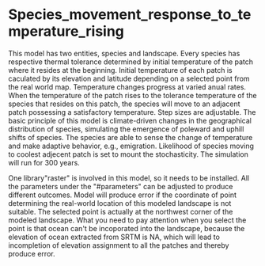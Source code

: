 # Species_movement_response_to_temperature_rising
This model has two entities, species and landscape. Every species has respective thermal tolerance determined by initial temperature of the patch where it resides at the beginning. Initial temperature of each patch is caculated by its elevation and latitude depending on a selected point from the real world map. Temperature changes progress at varied anual rates. When the temperature of the patch rises to  the  tolerance  temperature  of  the  species  that  resides  on  this  patch,  the  species  will move to an adjacent patch possessing a satisfactory temperature. Step sizes are adjustable. The basic principle of this model is climate-driven changes in the geographical distribution of species, simulating the emergence of poleward and uphill shifts of species. The species are able to sense the change of temperature and make adaptive behavior, e.g., emigration. Likelihood of species moving to coolest adjecent patch is set to mount the stochasticity. The simulation will run for 300 years.

One library"raster" is involved in this model, so it needs to be installed. All the parameters under the "#parameters" can be adjusted to produce different outcomes. Model will produce error if the coordinate of point determining the real-world location of this modeled landscape is not suitable. The selected point is actually at the northwest corner of the modeled landscape. What you need to pay attention when you select the point is that ocean can't be incoporated into the landscape, because the elevation of ocean extracted from SRTM is NA, which will lead to incompletion of elevation assignment to all the patches and thereby produce error.
